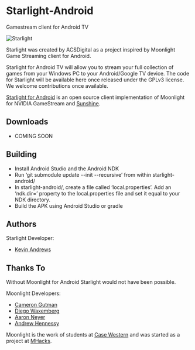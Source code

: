 # Starlight-Android
Gamestream client for Android TV

![Starlight](https://starlight-game-streaming.com/gallery_gen/240a46036ccec336e7df544b9d444745_1408x792_fit.png?ts=1734105590)

Starlight was created by ACSDigital as a project inspired by Moonlight Game Streaming client for Android. 

Starlight for Android TV will allow you to stream your full collection of games from your Windows PC to your Android/Google TV device.
The code for Starlight will be available here once released under the GPLv3 license. We welcome contributions once available.

[Starlight for Android](https://starlight-game-streaming.com) is an open source client implementation of Moonlight for NVIDIA GameStream and [Sunshine](https://github.com/LizardByte/Sunshine).


## Downloads
* COMING SOON


## Building
* Install Android Studio and the Android NDK
* Run ‘git submodule update --init --recursive’ from within starlight-android/
* In starlight-android/, create a file called ‘local.properties’. Add an ‘ndk.dir=’ property to the local.properties file and set it equal to your NDK directory.
* Build the APK using Android Studio or gradle


## Authors
Starlight Developer:
* [Kevin Andrews](https://github.com/kev506)

## Thanks To
Without Moonlight for Android Starlight would not have been possible.

Moonlight Developers:
* [Cameron Gutman](https://github.com/cgutman)  
* [Diego Waxemberg](https://github.com/dwaxemberg)  
* [Aaron Neyer](https://github.com/Aaronneyer)  
* [Andrew Hennessy](https://github.com/yetanothername)

Moonlight is the work of students at [Case Western](http://case.edu) and was started as a project at [MHacks](http://mhacks.org).
